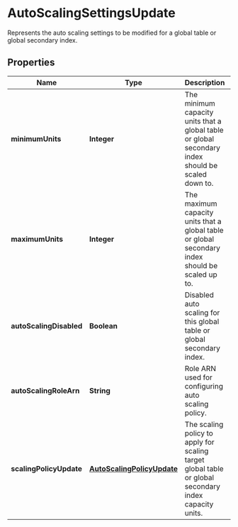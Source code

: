 

# AutoScalingSettingsUpdate

Represents the auto scaling settings to be modified for a global table or global secondary index.

## Properties

| Name | Type | Description | Notes |
|------------ | ------------- | ------------- | -------------|
|**minimumUnits** | **Integer** | The minimum capacity units that a global table or global secondary index should be scaled down to. |  [optional] |
|**maximumUnits** | **Integer** | The maximum capacity units that a global table or global secondary index should be scaled up to. |  [optional] |
|**autoScalingDisabled** | **Boolean** | Disabled auto scaling for this global table or global secondary index. |  [optional] |
|**autoScalingRoleArn** | **String** | Role ARN used for configuring auto scaling policy. |  [optional] |
|**scalingPolicyUpdate** | [**AutoScalingPolicyUpdate**](AutoScalingPolicyUpdate.md) | The scaling policy to apply for scaling target global table or global secondary index capacity units. |  [optional] |



